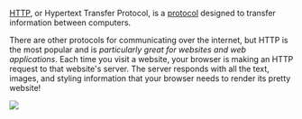 [HTTP](https://developer.mozilla.org/en-US/docs/Web/HTTP/Overview), or Hypertext Transfer Protocol, is a [protocol](https://developer.mozilla.org/en-US/docs/Glossary/Protocol) designed to transfer information between computers.

There are other protocols for communicating over the internet, but HTTP is the most popular and is _particularly great for websites and web applications_. Each time you visit a website, your browser is making an HTTP request to that website's server. The server responds with all the text, images, and styling information that your browser needs to render its pretty website!

![](https://storage.googleapis.com/qvault-webapp-dynamic-assets/course_assets/7OQAN0m-1280x473.png)